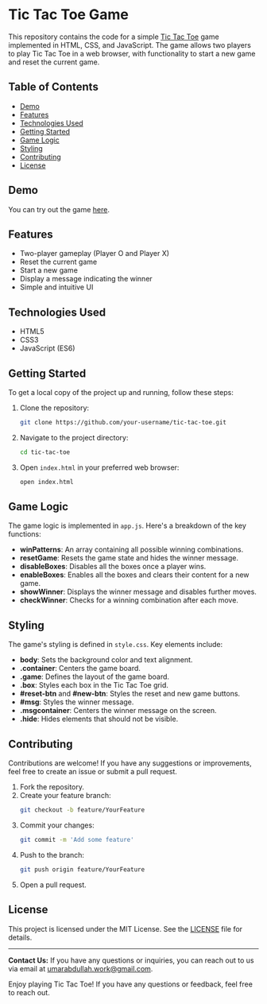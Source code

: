 # Tic Tac Toe Game

This repository contains the code for a simple [Tic Tac Toe](https://tic-tac-toe-ga.netlify.app/) game implemented in HTML, CSS, and JavaScript. The game allows two players to play Tic Tac Toe in a web browser, with functionality to start a new game and reset the current game. 

## Table of Contents

- [Demo](#demo)
- [Features](#features)
- [Technologies Used](#technologies-used)
- [Getting Started](#getting-started)
- [Game Logic](#game-logic)
- [Styling](#styling)
- [Contributing](#contributing)
- [License](#license)

## Demo

You can try out the game [here](#).

## Features

- Two-player gameplay (Player O and Player X)
- Reset the current game
- Start a new game
- Display a message indicating the winner
- Simple and intuitive UI

## Technologies Used

- HTML5
- CSS3
- JavaScript (ES6)

## Getting Started

To get a local copy of the project up and running, follow these steps:

1. Clone the repository:
    ```bash
    git clone https://github.com/your-username/tic-tac-toe.git
    ```

2. Navigate to the project directory:
    ```bash
    cd tic-tac-toe
    ```

3. Open `index.html` in your preferred web browser:
    ```bash
    open index.html
    ```

## Game Logic

The game logic is implemented in `app.js`. Here's a breakdown of the key functions:

- **winPatterns**: An array containing all possible winning combinations.
- **resetGame**: Resets the game state and hides the winner message.
- **disableBoxes**: Disables all the boxes once a player wins.
- **enableBoxes**: Enables all the boxes and clears their content for a new game.
- **showWinner**: Displays the winner message and disables further moves.
- **checkWinner**: Checks for a winning combination after each move.

## Styling

The game's styling is defined in `style.css`. Key elements include:

- **body**: Sets the background color and text alignment.
- **.container**: Centers the game board.
- **.game**: Defines the layout of the game board.
- **.box**: Styles each box in the Tic Tac Toe grid.
- **#reset-btn** and **#new-btn**: Styles the reset and new game buttons.
- **#msg**: Styles the winner message.
- **.msgcontainer**: Centers the winner message on the screen.
- **.hide**: Hides elements that should not be visible.

## Contributing

Contributions are welcome! If you have any suggestions or improvements, feel free to create an issue or submit a pull request.

1. Fork the repository.
2. Create your feature branch:
    ```bash
    git checkout -b feature/YourFeature
    ```
3. Commit your changes:
    ```bash
    git commit -m 'Add some feature'
    ```
4. Push to the branch:
    ```bash
    git push origin feature/YourFeature
    ```
5. Open a pull request.

## License

This project is licensed under the MIT License. See the [LICENSE](LICENSE) file for details.

---

**Contact Us:**
If you have any questions or inquiries, you can reach out to us via email at [umarabdullah.work@gmail.com](mailto:umarabdullah.work@gmail.com).

Enjoy playing Tic Tac Toe! If you have any questions or feedback, feel free to reach out.